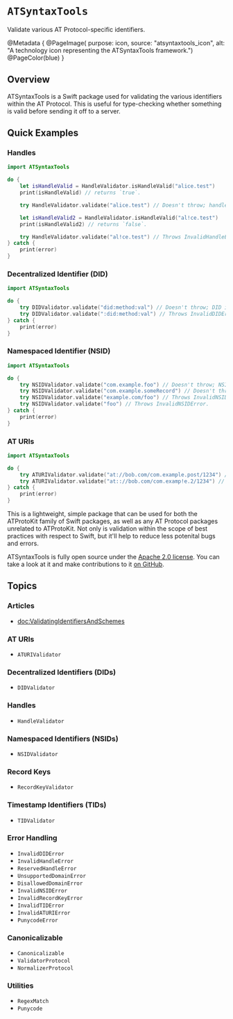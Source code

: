 # ``ATSyntaxTools``

Validate various AT Protocol-specific identifiers.

@Metadata {
    @PageImage(
               purpose: icon, 
               source: "atsyntaxtools_icon", 
               alt: "A technology icon representing the ATSyntaxTools framework.")
    @PageColor(blue)
}

## Overview

ATSyntaxTools is a Swift package used for validating the various identifiers within the AT Protocol. This is useful for type-checking whether something is valid before sending it off to a server.

## Quick Examples

### Handles

```swift
import ATSyntaxTools

do {
    let isHandleValid = HandleValidator.isHandleValid("alice.test")
    print(isHandleValid) // returns `true`.

    try HandleValidator.validate("alice.test") // Doesn't throw; handle is valid.

    let isHandleValid2 = HandleValidator.isHandleValid("al!ce.test")
    print(isHandleValid2) // returns `false`.

    try HandleValidator.validate("al!ce.test") // Throws InvalidHandleError.
} catch {
    print(error)
}
```

### Decentralized Identifier (DID)

```swift
import ATSyntaxTools

do {
    try DIDValidator.validate("did:method:val") // Doesn't throw; DID is valid.
    try DIDValidator.validate(":did:method:val") // Throws InvalidDIDError.
} catch {
    print(error)
}
```

### Namespaced Identifier (NSID)

```swift
import ATSyntaxTools

do {
    try NSIDValidator.validate("com.example.foo") // Doesn't throw; NSID is valid.
    try NSIDValidator.validate("com.example.someRecord") // Doesn't throw; NSID is valid.
    try NSIDValidator.validate("example.com/foo") // Throws InvalidNSIDError.
    try NSIDValidator.validate("foo") // Throws InvalidNSIDError.
} catch {
    print(error)
}
```

### AT URIs

```swift
import ATSyntaxTools

do {
    try ATURIValidator.validate("at://bob.com/com.example.post/1234") // Doesn't throw; AT URI is valid.
    try ATURIValidator.validate("at:://bob.com/com.examp!e.2/1234") // Throws InvalidATURIError
} catch {
    print(error)
}
```

This is a lightweight, simple package that can be used for both the ATProtoKit family of Swift packages, as well as any AT Protocol packages unrelated to ATProtoKit. Not only is validation within the scope of best practices with respect to Swift, but it'll help to reduce less potenital bugs and errors.

ATSyntaxTools is fully open source under the [Apache 2.0 license](https://github.com/ATProtoKit/ATSyntaxTools/blob/main/LICENSE.md). You can take a look at it and make contributions to it [on GitHub](https://github.com/ATProtoKit/ATSyntaxTools).

## Topics

### Articles

- <doc:ValidatingIdentifiersAndSchemes>

### AT URIs

- ``ATURIValidator``

### Decentralized Identifiers (DIDs)

- ``DIDValidator``

### Handles

- ``HandleValidator``

### Namespaced Identifiers (NSIDs)

- ``NSIDValidator``

### Record Keys

- ``RecordKeyValidator``

### Timestamp Identifiers (TIDs)

- ``TIDValidator``

### Error Handling

- ``InvalidDIDError``
- ``InvalidHandleError``
- ``ReservedHandleError``
- ``UnsupportedDomainError``
- ``DisallowedDomainError``
- ``InvalidNSIDError``
- ``InvalidRecordKeyError``
- ``InvalidTIDError``
- ``InvalidATURIError``
- ``PunycodeError``

### Canonicalizable

- ``Canonicalizable``
- ``ValidatorProtocol``
- ``NormalizerProtocol``

### Utilities

- ``RegexMatch``
- ``Punycode``
